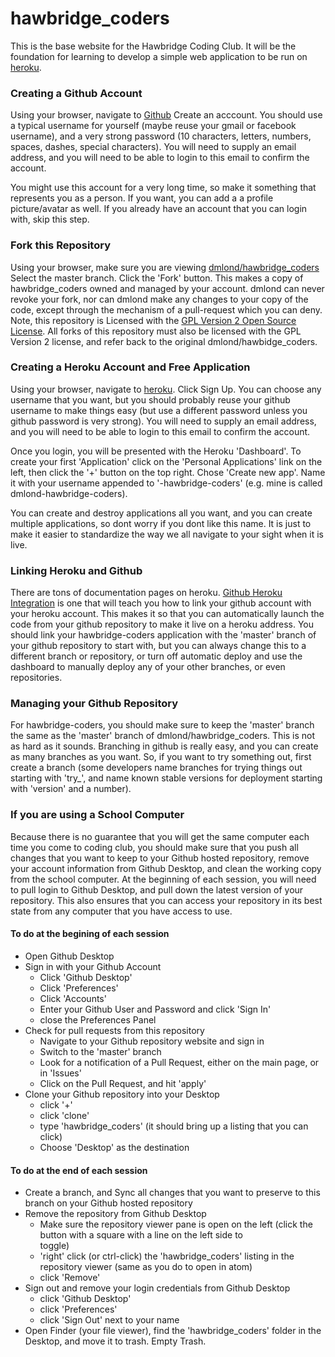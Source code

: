 # hawbridge_coders

This is the base website for the Hawbridge Coding Club.  It will be the foundation for learning to develop a simple web application to be run on [heroku](https://www.heroku.com/home).

### Creating a Github Account

Using your browser, navigate to [Github](https://github.com)
Create an acccount. You should use a typical username for yourself (maybe reuse your gmail or facebook username), and a very strong password (10 characters, letters, numbers, spaces, dashes, special characters). You will need to supply an email address, and you will need to be able to login to this email to confirm the account.

You might use this account for a very long time, so make it something that represents you as a person. If you want, you can add a a profile picture/avatar as well. If you already have an account that you can login with, skip this step.

### Fork this Repository

Using your browser, make sure you are viewing [dmlond/hawbridge_coders](https://github.com/dmlond/hawbridge_coders)
Select the master branch.  Click the 'Fork' button. This makes a copy of hawbridge_coders owned and managed by your account. dmlond can never revoke your fork, nor can dmlond make any changes to your copy of the code, except through the mechanism of a pull-request which you can deny.  Note, this repository is Licensed with the [GPL Version 2 Open Source License](https://opensource.org/licenses/gpl-2.0.php).  All forks of this repository must also be licensed with the GPL Version 2 license, and refer back to the original dmlond/hawbidge_coders.

### Creating a Heroku Account and Free Application

Using your browser, navigate to [heroku](https://id.heroku.com/login). Click Sign Up.  You can choose any username that you want, but you should probably reuse your github username to make things easy (but use a different password unless you github password is very strong).  You will need to supply an email address, and you will need to be able to login to this email to confirm the account.

Once you login, you will be presented with the Heroku 'Dashboard'. To create your first 'Application' click on the 'Personal Applications' link on the left, then click the '+' button on the top right. Chose 'Create new app'. Name it with your username appended to '-hawbridge-coders' (e.g. mine is called dmlond-hawbridge-coders).

You can create and destroy applications all you want, and you can create multiple applications, so dont worry if you dont like this name. It is just to make it easier to standardize the way we all navigate to your sight when it is live.

### Linking Heroku and Github

There are tons of documentation pages on heroku.  [Github Heroku Integration](https://devcenter.heroku.com/articles/github-integration) is one that will teach you how to link your github account with your heroku account.  This makes it so that you can automatically launch the code from your github repository to make it live on a heroku address.  You should link your hawbridge-coders application with the 'master' branch of your github repository to start with, but you can always change this to a different branch or repository, or turn off automatic deploy and use the dashboard to manually deploy any of your other branches, or even repositories.

### Managing your Github Repository

For hawbridge-coders, you should make sure to keep the 'master' branch the same as the 'master' branch of dmlond/hawbridge_coders. This is not as hard as it sounds. Branching in github is really easy, and you can create as many branches as you want. So, if you want to try something out, first create a branch (some developers name branches for trying things out starting with 'try_', and name known stable versions for deployment starting with 'version' and a number).

### If you are using a School Computer

Because there is no guarantee that you will get the same computer each time you come to coding club, you should make sure that you push all changes that you want to keep to your Github hosted repository, remove your account information from Github Desktop, and clean the working copy from the school computer.  At the beginning of each session, you will need to pull login to Github Desktop, and pull down the latest version of your repository.  This also ensures that you can access your repository in its best state from any computer that you have access to use.

#### To do at the begining of each session

- Open Github Desktop
- Sign in with your Github Account
  - Click 'Github Desktop'
  - Click 'Preferences'
  - Click 'Accounts'
  - Enter your Github User and Password and click 'Sign In'
  - close the Preferences Panel
- Check for pull requests from this repository
  - Navigate to your Github repository website and sign in
  - Switch to the 'master' branch
  - Look for a notification of a Pull Request, either on the main page, or in 'Issues'
  - Click on the Pull Request, and hit 'apply'
- Clone your Github repository into your Desktop
  - click '+'
  - click 'clone'
  - type 'hawbridge_coders' (it should bring up a listing that you can click)
  - Choose 'Desktop' as the destination

#### To do at the end of each session

- Create a branch, and Sync all changes that you want to preserve to this branch on your Github hosted repository
- Remove the repository from Github Desktop
  - Make sure the repository viewer pane is open on the left (click the button with a square with a line on the left side to   
  toggle)
  - 'right' click (or ctrl-click) the 'hawbridge_coders' listing in the repository viewer (same as you do to open in atom)
  - click 'Remove'
- Sign out and remove your login credentials from Github Desktop
  - click 'Github Desktop'
  - click 'Preferences'
  - click 'Sign Out' next to your name
- Open Finder (your file viewer), find the 'hawbridge_coders' folder in the Desktop, and move it to trash. Empty Trash.

